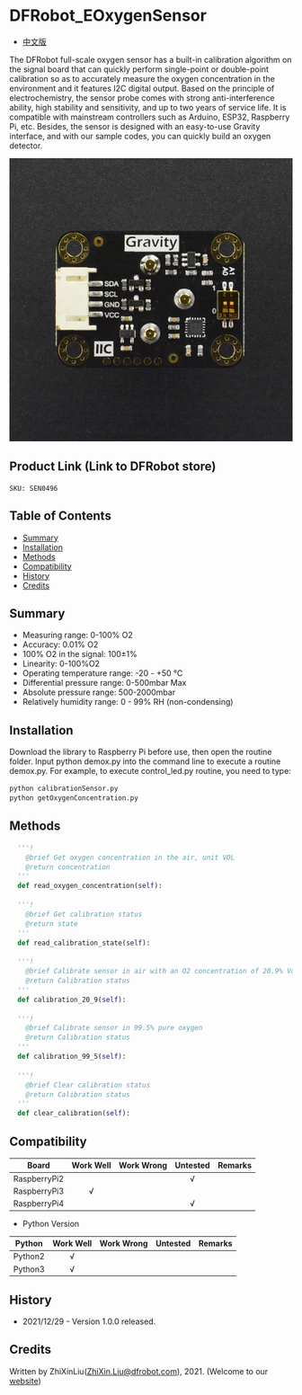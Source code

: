 # DFRobot_EOxygenSensor

- [中文版](./README_CN.md)

The DFRobot full-scale oxygen sensor has a built-in calibration algorithm on the signal board that can quickly perform single-point or double-point calibration so as to accurately measure the oxygen concentration in the environment and it features I2C digital output. Based on the principle of electrochemistry, the sensor probe comes with strong anti-interference ability, high stability and sensitivity, and up to two years of service life. It is compatible with mainstream controllers such as Arduino, ESP32, Raspberry Pi, etc. Besides, the sensor is designed with an easy-to-use Gravity interface, and with our sample codes, you can quickly build an oxygen detector.<br>

![Product Image](../../resources/images/SEN0496.jpg)

## Product Link (Link to DFRobot store)
    SKU: SEN0496

## Table of Contents

  * [Summary](#summary)
  * [Installation](#installation)
  * [Methods](#methods)
  * [Compatibility](#compatibility)
  * [History](#history)
  * [Credits](#credits)

## Summary

* Measuring range: 0-100% O2<br>
* Accuracy: 0.01% O2<br>
* 100% O2 in the signal: 100±1% <br>
* Linearity: 0-100%O2<br>
* Operating temperature range: -20 - +50 ℃<br>
* Differential pressure range: 0-500mbar Max<br> 
* Absolute pressure range: 500-2000mbar<br>
* Relatively humidity range: 0 - 99% RH (non-condensing)<br>

## Installation

Download the library to Raspberry Pi before use, then open the routine folder. Input python demox.py into the command line to execute a routine demox.py. For example, to execute control_led.py routine, you need to type:

```python
python calibrationSensor.py
python getOxygenConcentration.py
```

## Methods

```python
  '''!
    @brief Get oxygen concentration in the air, unit VOL
    @return concentration
  '''
  def read_oxygen_concentration(self):

  '''!
    @brief Get calibration status
    @return state
  '''
  def read_calibration_state(self):

  '''!
    @brief Calibrate sensor in air with an O2 concentration of 20.9% Vol
    @return Calibration status
  '''
  def calibration_20_9(self):

  '''!
    @brief Calibrate sensor in 99.5% pure oxygen
    @return Calibration status
  '''
  def calibration_99_5(self):

  '''!
    @brief Clear calibration status
    @return Calibration status
  '''
  def clear_calibration(self):
```

## Compatibility

| Board        | Work Well | Work Wrong | Untested | Remarks |
| ------------ | :-------: | :--------: | :------: | ------- |
| RaspberryPi2 |           |            |    √     |         |
| RaspberryPi3 |     √     |            |          |         |
| RaspberryPi4 |           |            |    √     |         |

* Python Version

| Python  | Work Well | Work Wrong | Untested | Remarks |
| ------- | :-------: | :--------: | :------: | ------- |
| Python2 |     √     |            |          |         |
| Python3 |     √     |            |          |         |

## History

- 2021/12/29 - Version 1.0.0 released.

## Credits
Written by ZhiXinLiu(ZhiXin.Liu@dfrobot.com), 2021. (Welcome to our [website](https://www.dfrobot.com/))
